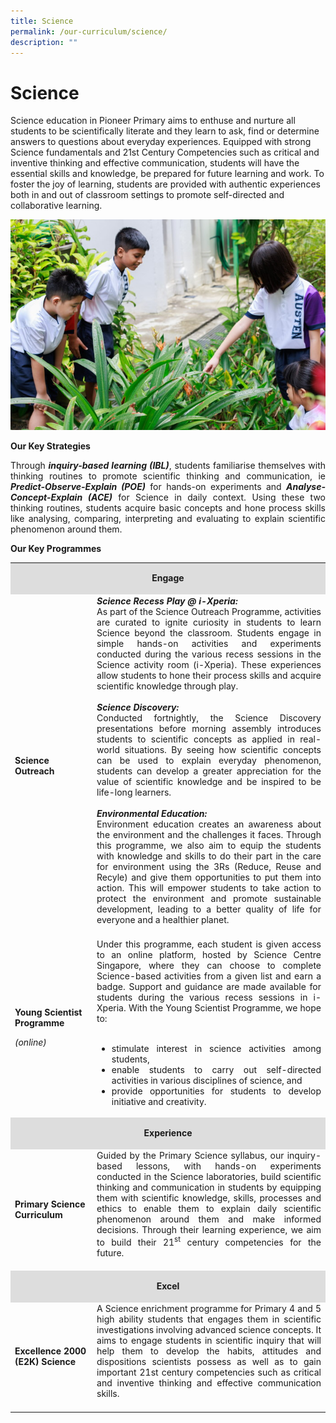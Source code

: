 ```yaml
---
title: Science
permalink: /our-curriculum/science/
description: ""
---
```

# Science

Science education in Pioneer Primary aims to enthuse and nurture all students to be scientifically literate and they learn to ask, find or determine answers to questions about everyday experiences.  Equipped with strong Science fundamentals and 21st Century Competencies such as critical and inventive thinking and effective communication, students will have the essential skills and knowledge, be prepared for future learning and work. To foster the joy of learning, students are provided with authentic experiences both in and out of classroom settings to promote self-directed and collaborative learning.

![](/images/Science.jpg)

**Our Key Strategies**

<p align="Justify">Through <b><i>inquiry-based learning (IBL)</b></i>, students familiarise themselves with thinking routines to promote scientific thinking and communication, ie <b><i>Predict-Observe-Explain (POE)</b></i> for hands-on experiments and <b><i>Analyse-Concept-Explain (ACE)</b></i> for Science in daily context. Using these two thinking routines, students acquire basic concepts and hone process skills like analysing, comparing, interpreting and evaluating to explain scientific phenomenon around them. </p>

**Our Key Programmes**

<table width="98%">
<tbody>
<tr>
<td style="background-color: #dddddd; width: 100%;" colspan="2" width="100%">
<p style="text-align: center;"><strong>Engage</strong></p>
</td>
</tr>
<tr>
<td width="26%">
<p><strong>Science Outreach</strong></p>
</td>
<td width="74%" style="text-align:justify">
<strong><em>Science Recess Play @ i-Xperia: </em></strong><br> As part of the Science Outreach Programme, activities are curated to ignite curiosity in students to learn Science beyond the classroom. Students engage in simple hands-on activities and experiments conducted during the various recess sessions in the Science activity room (i-Xperia). These experiences allow students to hone their process skills and acquire scientific knowledge through play.<br><br>
<strong><em>Science Discovery: </em></strong><br>Conducted fortnightly, the Science Discovery presentations before morning assembly introduces students to scientific concepts as applied in real-world situations. By seeing how scientific concepts can be used to explain everyday phenomenon, students can develop a greater appreciation for the value of scientific knowledge and be inspired to be life-long learners.<br><br>
<strong><em>Environmental Education: </em></strong><br>
Environment education creates an awareness about the environment and the challenges it faces. Through this programme, we also aim to equip the students with knowledge and skills to do their part in the care for environment using the 3Rs (Reduce, Reuse and Recyle) and give them opportunities to put them into action. This will empower students to take action to protect the environment and promote sustainable development, leading to a better quality of life for everyone and a healthier planet.<br><br>
</td>
</tr>
<tr>
<td width="26%">
<p><strong>Young Scientist Programme</strong></p>
<p><em>(online)</em></p>
</td>
<td width="74%" style="text-align:justify">
Under this programme, each student is given access to an online platform, hosted by Science Centre Singapore, where they can choose to complete Science-based activities from a given list and earn a badge. Support and guidance are made available for students during the various recess sessions in i-Xperia. With the Young Scientist Programme, we hope to:<br><br>
	
* stimulate interest in science activities among students,
* enable students to carry out self-directed activities in various disciplines of science, and
* provide opportunities for students to develop initiative and creativity.</p>
</td>
</tr>
<tr>
<td style="background-color: #dddddd; width: 100%;" colspan="2" width="100%">
<p style="text-align: center;"><strong>Experience</strong></p>
</td>
</tr>
<tr>
<td width="26%">
<p><strong>Primary Science Curriculum</strong></p>
</td>
<td width="74%" style="text-align:justify">
Guided by the Primary Science syllabus, our inquiry-based lessons, with hands-on experiments conducted in the Science laboratories, build scientific thinking and communication in students by equipping them with scientific knowledge, skills, processes and ethics to enable them to explain daily scientific phenomenon around them and make informed decisions. Through their learning experience, we aim to build their 21<sup>st</sup> century competencies for the future.<br><br>
</td>
</tr>
<tr>
<td style="background-color: #dddddd; width: 100%;" colspan="2" width="100%">
<p style="text-align: center;"><strong>Excel</strong></p>
</td>
</tr>
<tr>
<td width="26%">
<p><strong>Excellence 2000 (E2K) Science</strong></p>
</td>
<td width="74%" style="text-align:justify">
A Science enrichment programme for Primary 4 and 5 high ability students that engages them in scientific investigations involving advanced science concepts. It aims to engage students in scientific inquiry that will help them to develop the habits, attitudes and dispositions scientists possess as well as to gain important 21st century competencies such as critical and inventive thinking and effective communication skills.<br><br>
</td>
</tr>
</tbody>
</table>